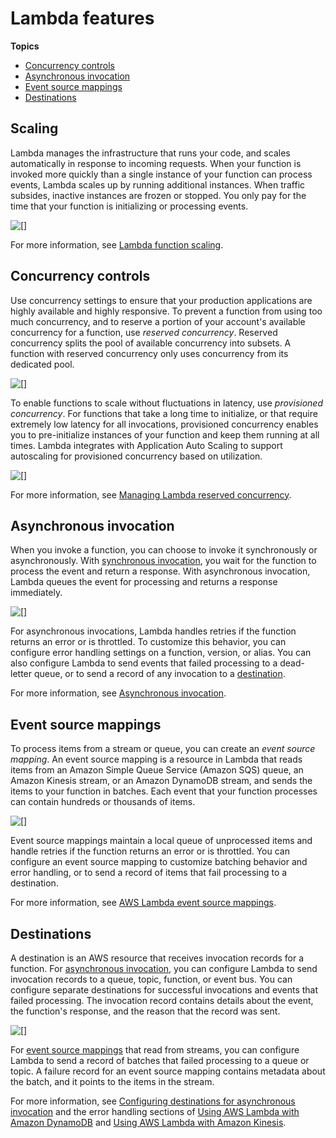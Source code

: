 # Lambda features<a name="gettingstarted-features"></a>

**Topics**
+ [Concurrency controls](#gettingstarted-features-concurrency)
+ [Asynchronous invocation](#gettingstarted-features-async)
+ [Event source mappings](#gettingstarted-features-eventsourcemapping)
+ [Destinations](#gettingstarted-features-destinations)


## Scaling<a name="gettingstarted-features-scaling"></a>

Lambda manages the infrastructure that runs your code, and scales automatically in response to incoming requests\. When your function is invoked more quickly than a single instance of your function can process events, Lambda scales up by running additional instances\. When traffic subsides, inactive instances are frozen or stopped\. You only pay for the time that your function is initializing or processing events\.

![\[\]](http://docs.aws.amazon.com/lambda/latest/dg/images/features-scaling.png)

For more information, see [Lambda function scaling](invocation-scaling.md)\.

## Concurrency controls<a name="gettingstarted-features-concurrency"></a>

Use concurrency settings to ensure that your production applications are highly available and highly responsive\. To prevent a function from using too much concurrency, and to reserve a portion of your account's available concurrency for a function, use *reserved concurrency*\. Reserved concurrency splits the pool of available concurrency into subsets\. A function with reserved concurrency only uses concurrency from its dedicated pool\.

![\[\]](http://docs.aws.amazon.com/lambda/latest/dg/images/features-concurrency-reserved.png)

To enable functions to scale without fluctuations in latency, use *provisioned concurrency*\. For functions that take a long time to initialize, or that require extremely low latency for all invocations, provisioned concurrency enables you to pre\-initialize instances of your function and keep them running at all times\. Lambda integrates with Application Auto Scaling to support autoscaling for provisioned concurrency based on utilization\.

![\[\]](http://docs.aws.amazon.com/lambda/latest/dg/images/features-scaling-provisioned-auto.png)

For more information, see [Managing Lambda reserved concurrency](configuration-concurrency.md)\.

## Asynchronous invocation<a name="gettingstarted-features-async"></a>

When you invoke a function, you can choose to invoke it synchronously or asynchronously\. With [synchronous invocation](invocation-sync.md), you wait for the function to process the event and return a response\. With asynchronous invocation, Lambda queues the event for processing and returns a response immediately\.

![\[\]](http://docs.aws.amazon.com/lambda/latest/dg/images/features-async.png)

For asynchronous invocations, Lambda handles retries if the function returns an error or is throttled\. To customize this behavior, you can configure error handling settings on a function, version, or alias\. You can also configure Lambda to send events that failed processing to a dead\-letter queue, or to send a record of any invocation to a [destination](#gettingstarted-features-destinations)\.

For more information, see [Asynchronous invocation](invocation-async.md)\.

## Event source mappings<a name="gettingstarted-features-eventsourcemapping"></a>

To process items from a stream or queue, you can create an *event source mapping*\. An event source mapping is a resource in Lambda that reads items from an Amazon Simple Queue Service \(Amazon SQS\) queue, an Amazon Kinesis stream, or an Amazon DynamoDB stream, and sends the items to your function in batches\. Each event that your function processes can contain hundreds or thousands of items\.

![\[\]](http://docs.aws.amazon.com/lambda/latest/dg/images/features-eventsourcemapping.png)

Event source mappings maintain a local queue of unprocessed items and handle retries if the function returns an error or is throttled\. You can configure an event source mapping to customize batching behavior and error handling, or to send a record of items that fail processing to a destination\.

For more information, see [AWS Lambda event source mappings](invocation-eventsourcemapping.md)\.

## Destinations<a name="gettingstarted-features-destinations"></a>

A destination is an AWS resource that receives invocation records for a function\. For [asynchronous invocation](#gettingstarted-features-async), you can configure Lambda to send invocation records to a queue, topic, function, or event bus\. You can configure separate destinations for successful invocations and events that failed processing\. The invocation record contains details about the event, the function's response, and the reason that the record was sent\.

![\[\]](http://docs.aws.amazon.com/lambda/latest/dg/images/features-destinations.png)

For [event source mappings](#gettingstarted-features-eventsourcemapping) that read from streams, you can configure Lambda to send a record of batches that failed processing to a queue or topic\. A failure record for an event source mapping contains metadata about the batch, and it points to the items in the stream\.

For more information, see [Configuring destinations for asynchronous invocation](invocation-async.md#invocation-async-destinations) and the error handling sections of [Using AWS Lambda with Amazon DynamoDB](with-ddb.md) and [Using AWS Lambda with Amazon Kinesis](with-kinesis.md)\.

